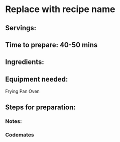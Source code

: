 # Replace with recipe name

## Servings: 

## Time to prepare: 40-50 mins

## Ingredients:


## Equipment needed:
Frying Pan
Oven
## Steps for preparation:



### Notes:



### Codemates #
